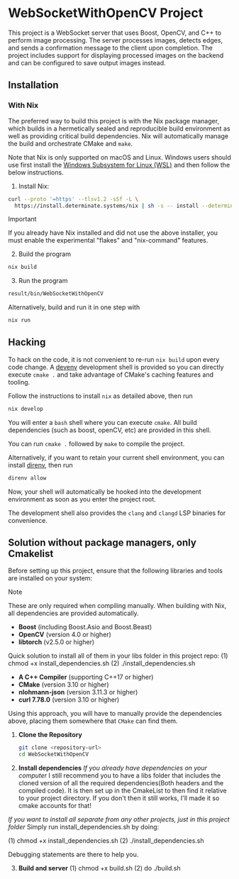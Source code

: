 # WebSocketWithOpenCV Project

This project is a WebSocket server that uses Boost, OpenCV, and C++ to perform
image processing. The server processes images, detects edges, and sends a
confirmation message to the client upon completion. The project includes
support for displaying processed images on the backend and can be configured to
save output images instead.

## Installation

### With Nix

The preferred way to build this project is with the Nix package manager, which
builds in a hermetically sealed and reproducible build environment as well as
providing critical build dependencies. Nix will automatically manage the build
and orchestrate CMake and `make`.

Note that Nix is only supported on macOS and Linux. Windows users should use
first install the [Windows Subsystem for Linux
(WSL)](https://learn.microsoft.com/en-us/windows/wsl/install) and then follow
the below instructions.

1. Install Nix:

```bash
curl --proto '=https' --tlsv1.2 -sSf -L \
  https://install.determinate.systems/nix | sh -s -- install --determinate
```

> [!IMPORTANT]
> If you already have Nix installed and did not use the above installer, you
> must enable the experimental "flakes" and "nix-command" features.

2. Build the program
``` bash
nix build
```

3. Run the program
```bash
result/bin/WebSocketWithOpenCV
```

Alternatively, build and run it in one step with

```bash
nix run
```

## Hacking

To hack on the code, it is not convenient to re-run `nix build` upon every code
change. A [devenv](https://devenv.sh/) development shell is provided so you
can directly execute `cmake .` and take advantage of CMake's caching features
and tooling.

Follow the instructions to install `nix` as detailed above, then run

```bash
nix develop
```

You will enter a `bash` shell where you can execute `cmake`. All build
dependencies (such as boost, openCV, etc) are provided in this shell.

You can run `cmake .` followed by `make` to compile the project.

Alternatively, if you want to retain your current shell environment, you can
install [direnv](https://direnv.net/), then run

```bash
direnv allow
```

Now, your shell will automatically be hooked into the development environment
as soon as you enter the project root.

The development shell also provides the `clang` and `clangd` LSP binaries for
convenience.


## Solution without package managers, only Cmakelist

Before setting up this project, ensure that the following libraries and tools
are installed on your system:

> [!NOTE]
> These are only required when compiling manually. When building with Nix, all
> dependencies are provided automatically.

- **Boost** (including Boost.Asio and Boost.Beast)
- **OpenCV** (version 4.0 or higher)
- **libtorch** (v2.5.0 or higher)

Quick solution to install all of them in your libs folder in this project repo: 
(1) chmod +x install_dependencies.sh
(2) ./install_dependencies.sh

- **A C++ Compiler** (supporting C++17 or higher)
- **CMake** (version 3.10 or higher)
- **nlohmann-json** (version 3.11.3 or higher)
- **curl 7.78.0** (version 3.10 or higher)

Using this approach, you will have to manually provide the dependencies above,
placing them somewhere that `CMake` can find them.

1. **Clone the Repository**
   ```bash
   git clone <repository-url>
   cd WebSocketWithOpenCV

2. **Install dependencies**
*If you already have dependencies on your computer*
I still recommend you to have a libs folder that includes the cloned version of all the required dependencies(Both headers and the compiled code). 
It is then set up in the CmakeList to then find it relative to your project directory. If you don't then it still works, I'll made it so cmake accounts 
for that! 

*If you want to install all separate from any other projects, just in this project folder*
Simply run install_dependencies.sh by doing:

(1) chmod +x install_dependencies.sh
(2) ./install_dependencies.sh

Debugging statements are there to help you. 

3. **Build and server**
(1) chmod +x build.sh
(2) do ./build.sh
